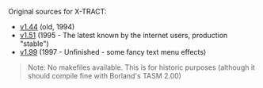 Original sources for X-TRACT:

- [v1.44](1.44) (old, 1994)
- [v1.51](1.51) (1995 - The latest known by the internet users, production "stable")
- [v1.99](1.99_unfinished/ASM) (1997 - Unfinished - some fancy text menu effects)

 > Note: No makefiles available. This is for historic purposes (although it should compile fine with Borland's TASM 2.00)
